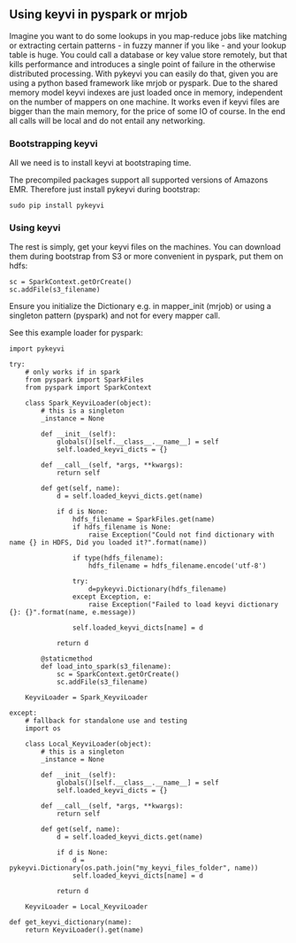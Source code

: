 ## Using keyvi in pyspark or mrjob


Imagine you want to do some lookups in you map-reduce jobs like matching or extracting certain patterns - in fuzzy manner if you like - and your lookup table is huge. 
You could call a database or key value store remotely, but that kills performance and introduces a single point of failure in the otherwise distributed processing.
With pykeyvi you can easily do that, given you are using a python based framework like mrjob or pyspark. 
Due to the shared memory model keyvi indexes are just loaded once in memory, independent on the number of mappers on one machine.
It works even if keyvi files are bigger than the main memory, for the price of some IO of course. 
In the end all calls will be local and do not entail any networking.

### Bootstrapping keyvi

All we need is to install keyvi at bootstraping time.

The precompiled packages support all supported versions of Amazons EMR. Therefore just install pykeyvi during bootstrap:

```
sudo pip install pykeyvi
```

### Using keyvi

The rest is simply, get your keyvi files on the machines. You can download them during bootstrap from S3 or more convenient in pyspark, put them on hdfs:

```
sc = SparkContext.getOrCreate()
sc.addFile(s3_filename)
```

Ensure you initialize the Dictionary e.g. in mapper_init (mrjob) or using a singleton pattern (pyspark) and not for every mapper call.

See this example loader for pyspark:

```
import pykeyvi

try:
    # only works if in spark
    from pyspark import SparkFiles
    from pyspark import SparkContext

    class Spark_KeyviLoader(object):
        # this is a singleton
        _instance = None

        def __init__(self):
            globals()[self.__class__.__name__] = self
            self.loaded_keyvi_dicts = {}

        def __call__(self, *args, **kwargs):
            return self

        def get(self, name):
            d = self.loaded_keyvi_dicts.get(name)

            if d is None:
                hdfs_filename = SparkFiles.get(name)
                if hdfs_filename is None:
                    raise Exception("Could not find dictionary with name {} in HDFS, Did you loaded it?".format(name))

                if type(hdfs_filename):
                    hdfs_filename = hdfs_filename.encode('utf-8')

                try:
                    d=pykeyvi.Dictionary(hdfs_filename)
                except Exception, e:
                    raise Exception("Failed to load keyvi dictionary {}: {}".format(name, e.message))

                self.loaded_keyvi_dicts[name] = d

            return d

        @staticmethod
        def load_into_spark(s3_filename):
            sc = SparkContext.getOrCreate()
            sc.addFile(s3_filename)

    KeyviLoader = Spark_KeyviLoader

except:
    # fallback for standalone use and testing
    import os

    class Local_KeyviLoader(object):
        # this is a singleton
        _instance = None

        def __init__(self):
            globals()[self.__class__.__name__] = self
            self.loaded_keyvi_dicts = {}

        def __call__(self, *args, **kwargs):
            return self

        def get(self, name):
            d = self.loaded_keyvi_dicts.get(name)

            if d is None:
                d = pykeyvi.Dictionary(os.path.join("my_keyvi_files_folder", name))
                self.loaded_keyvi_dicts[name] = d

            return d

    KeyviLoader = Local_KeyviLoader

def get_keyvi_dictionary(name):
    return KeyviLoader().get(name)

```
